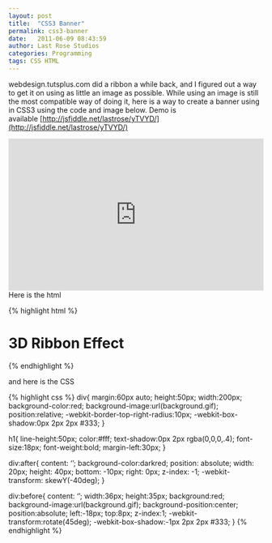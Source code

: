 ```yaml
---
layout: post
title:  "CSS3 Banner"
permalink: css3-banner
date:   2011-06-09 08:43:59
author: Last Rose Studios
categories: Programming
tags: CSS HTML
---
```


webdesign.tutsplus.com did a ribbon a while back, and I figured out a way to get it on using as little an image as possible. While using an image is still the most compatible way of doing it, here is a way to create a banner using in CSS3 using the code and image below. Demo is available [http://jsfiddle.net/lastrose/yTVYD/](http://jsfiddle.net/lastrose/yTVYD/)
<iframe width="100%" height="300" src="http://jsfiddle.net/lastrose/yTVYD/embedded/result" allowfullscreen="allowfullscreen" frameborder="0"></iframe>Here is the html

{% highlight html %}
<div class=“ribbon”>
  <h1>3D Ribbon Effect</h1>
</div>
{% endhighlight %}

and here is the CSS

{% highlight css %}
div{
  margin:60px auto;
  height:50px;
  width:200px;
  background-color:red;
  background-image:url(background.gif);
  position:relative;
  -webkit-border-top-right-radius:10px;
  -webkit-box-shadow:0px 2px 2px #333;
}

h1{
  line-height:50px;
  color:#fff;
  text-shadow:0px 2px rgba(0,0,0,.4);
  font-size:18px;
  font-weight:bold;
  margin-left:30px;
}

div:after{
  content: ‘’;
  background-color:darkred;
  position: absolute;
  width: 20px;
  height: 40px;
  bottom: -10px;
  right: 0px;
  z-index: -1;
  -webkit-transform: skewY(-40deg);
}

div:before{
  content: ‘’;
  width:36px;
  height:35px;
  background:red;
  background-image:url(background.gif);
  background-position:center;
  position:absolute;
  left:-18px;
  top:8px;
  z-index:1;
  -webkit-transform:rotate(45deg);
  -webkit-box-shadow:-1px 2px 2px #333;
}
{% endhighlight %}